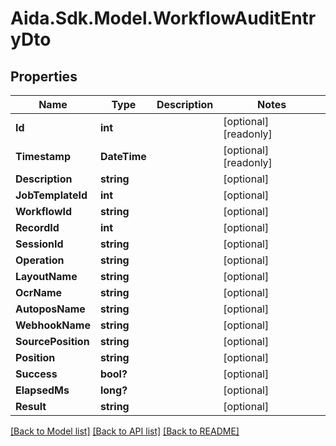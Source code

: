 # Aida.Sdk.Model.WorkflowAuditEntryDto

## Properties

Name | Type | Description | Notes
------------ | ------------- | ------------- | -------------
**Id** | **int** |  | [optional] [readonly] 
**Timestamp** | **DateTime** |  | [optional] [readonly] 
**Description** | **string** |  | [optional] 
**JobTemplateId** | **int** |  | [optional] 
**WorkflowId** | **string** |  | [optional] 
**RecordId** | **int** |  | [optional] 
**SessionId** | **string** |  | [optional] 
**Operation** | **string** |  | [optional] 
**LayoutName** | **string** |  | [optional] 
**OcrName** | **string** |  | [optional] 
**AutoposName** | **string** |  | [optional] 
**WebhookName** | **string** |  | [optional] 
**SourcePosition** | **string** |  | [optional] 
**Position** | **string** |  | [optional] 
**Success** | **bool?** |  | [optional] 
**ElapsedMs** | **long?** |  | [optional] 
**Result** | **string** |  | [optional] 

[[Back to Model list]](../README.md#documentation-for-models) [[Back to API list]](../README.md#documentation-for-api-endpoints) [[Back to README]](../README.md)

